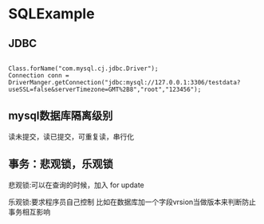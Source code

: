# SQLExample
## JDBC

<code>
Class.forName("com.mysql.cj.jdbc.Driver");
Connection conn = DriverManger.getConnection("jdbc:mysql://127.0.0.1:3306/testdata?useSSL=false&serverTimezone=GMT%2B8","root","123456");
</code>

## mysql数据库隔离级别
读未提交，读已提交，可重复读，串行化

## 事务：悲观锁，乐观锁

悲观锁:可以在查询的时候，加入 for update

乐观锁:要求程序员自己控制
比如在数据库加一个字段vrsion当做版本来判断防止事务相互影响
